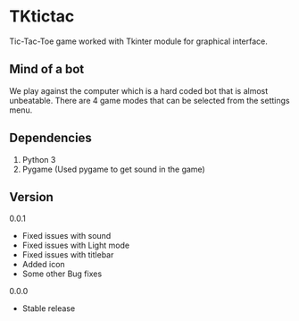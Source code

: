 # TKtictac
Tic-Tac-Toe game worked with Tkinter module for graphical interface.

## Mind of a bot

We play against the computer which is a hard coded bot that is almost unbeatable.
There are 4 game modes that can be selected from the settings menu.

## Dependencies
  1. Python 3
  2. Pygame (Used pygame to get sound in the game)
  
## Version
  0.0.1
  * Fixed issues with sound
  * Fixed issues with Light mode
  * Fixed issues with titlebar 
  * Added icon
  * Some other Bug fixes 
  
  0.0.0
  * Stable release
    
    
